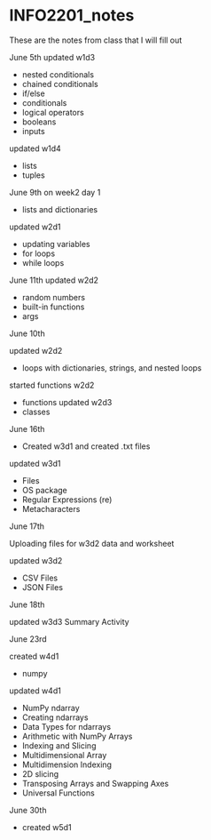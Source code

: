 # INFO2201_notes
These are the notes from class that I will fill out

June 5th
updated w1d3
- nested conditionals
- chained conditionals
- if/else
- conditionals
- logical operators
- booleans
- inputs

updated w1d4
- lists
- tuples

June 9th
on week2 day 1
- lists and dictionaries

updated w2d1
- updating variables
- for loops
- while loops

June 11th
updated w2d2
- random numbers
- built-in functions
- args

June 10th

updated w2d2
- loops with dictionaries, strings, and nested loops

started functions w2d2
- functions
updated w2d3
- classes

June 16th
- Created w3d1 and created .txt files

updated w3d1
- Files
- OS package
- Regular Expressions (re)
- Metacharacters

June 17th

Uploading files for w3d2
data and worksheet

updated w3d2
- CSV Files
- JSON Files

June 18th

updated w3d3
Summary Activity

June 23rd

created w4d1
- numpy

updated w4d1
- NumPy ndarray
- Creating ndarrays
- Data Types for ndarrays
- Arithmetic with NumPy Arrays
- Indexing and Slicing
- Multidimensional Array
- Multidimension Indexing
- 2D slicing
- Transposing Arrays and Swapping Axes
- Universal Functions



June 30th

- created w5d1
